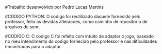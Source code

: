 #Trabalho desenvolvido por Pedro Lucas Martins

#CODIGO PYTHON:
O codigo foi reutilizado daquele fornecido pelo professor, feito as devidas alteracoes, como caminho de repositorio de arquivos de som.

#CODIGO C:
O codigo C foi refeito com intuito de adaptar o jogo, baseado no meu intendimento do codigo fornecido pelo professor e nas dificuldades encontradas para o adaptar.
